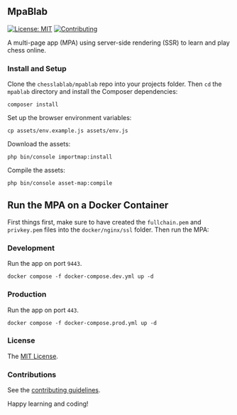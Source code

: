 ## MpaBlab

[![License: MIT](https://img.shields.io/badge/License-MIT-blue.svg)](https://www.gnu.org/licenses/gpl-3.0)
[![Contributing](https://img.shields.io/badge/contributions-welcome-brightgreen.svg?style=flat)](https://github.com/dwyl/esta/issues)

A multi-page app (MPA) using server-side rendering (SSR) to learn and play chess online.

### Install and Setup

Clone the `chesslablab/mpablab` repo into your projects folder. Then `cd` the `mpablab` directory and install the Composer dependencies:

```text
composer install
```

Set up the browser environment variables:

```text
cp assets/env.example.js assets/env.js
```

Download the assets:

```text
php bin/console importmap:install
```

Compile the assets:

```text
php bin/console asset-map:compile
```

## Run the MPA on a Docker Container

First things first, make sure to have created the `fullchain.pem` and `privkey.pem` files into the `docker/nginx/ssl` folder. Then run the MPA:

### Development

Run the app on port `9443`.

```text
docker compose -f docker-compose.dev.yml up -d
```

### Production

Run the app on port `443`.

```text
docker compose -f docker-compose.prod.yml up -d
```

### License

The [MIT License](https://github.com/chesslablab/mpablab/blob/master/LICENSE).

### Contributions

See the [contributing guidelines](https://github.com/chesslablab/mpablab/blob/master/CONTRIBUTING.md).

Happy learning and coding!

